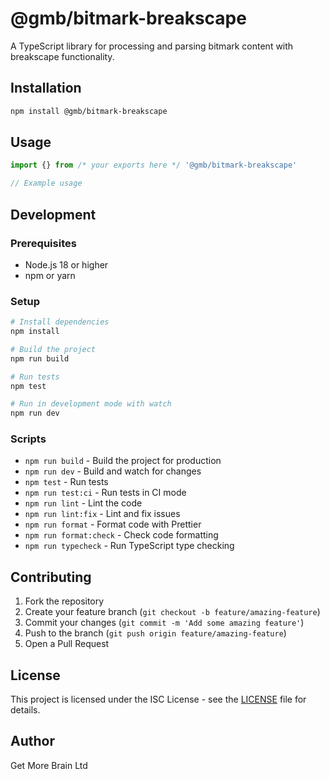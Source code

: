 # @gmb/bitmark-breakscape

A TypeScript library for processing and parsing bitmark content with breakscape functionality.

## Installation

```bash
npm install @gmb/bitmark-breakscape
```

## Usage

```typescript
import {} from /* your exports here */ '@gmb/bitmark-breakscape'

// Example usage
```

## Development

### Prerequisites

- Node.js 18 or higher
- npm or yarn

### Setup

```bash
# Install dependencies
npm install

# Build the project
npm run build

# Run tests
npm test

# Run in development mode with watch
npm run dev
```

### Scripts

- `npm run build` - Build the project for production
- `npm run dev` - Build and watch for changes
- `npm test` - Run tests
- `npm run test:ci` - Run tests in CI mode
- `npm run lint` - Lint the code
- `npm run lint:fix` - Lint and fix issues
- `npm run format` - Format code with Prettier
- `npm run format:check` - Check code formatting
- `npm run typecheck` - Run TypeScript type checking

## Contributing

1. Fork the repository
2. Create your feature branch (`git checkout -b feature/amazing-feature`)
3. Commit your changes (`git commit -m 'Add some amazing feature'`)
4. Push to the branch (`git push origin feature/amazing-feature`)
5. Open a Pull Request

## License

This project is licensed under the ISC License - see the [LICENSE](LICENSE) file for details.

## Author

Get More Brain Ltd
